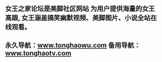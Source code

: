 女王之家论坛是美脚社区网站
为用户提供海量的女王高跟,
女王涵盖搞笑幽默视频、美脚图片、小说全站在线观看。 
----------------------------
永久导航：www.tonghaowu.com 
备用导航：www.tonghaotv.com
-------------------------------
